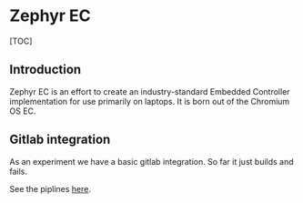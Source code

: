 # Zephyr EC

[TOC]

## Introduction

Zephyr EC is an effort to create an industry-standard Embedded Controller
implementation for use primarily on laptops. It is born out of the Chromium OS
EC.

## Gitlab integration

As an experiment we have a basic gitlab integration. So far it just builds and
fails.

See the piplines [here](https://gitlab.com/zephyr-ec/ec/-/pipelines).
